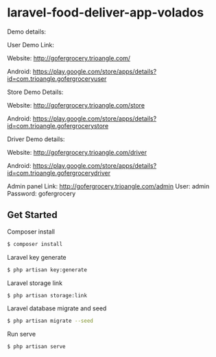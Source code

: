 # laravel-food-deliver-app-volados

Demo details:

User Demo Link:

Website: http://gofergrocery.trioangle.com/

Android: https://play.google.com/store/apps/details?id=com.trioangle.gofergroceryuser

Store Demo Details:

Website: http://gofergrocery.trioangle.com/store

Android: https://play.google.com/store/apps/details?id=com.trioangle.gofergrocerystore

Driver Demo details:

Website: http://gofergrocery.trioangle.com/driver

Android: https://play.google.com/store/apps/details?id=com.trioangle.gofergrocerydriver

Admin panel Link: http://gofergrocery.trioangle.com/admin
User: admin
Password: gofergrocery

## Get Started

Composer install
```sh
$ composer install
```

Laravel key generate
```sh
$ php artisan key:generate
```

Laravel storage link
```sh
$ php artisan storage:link
```

Laravel database migrate and seed
```sh
$ php artisan migrate --seed
```

Run serve
```sh
$ php artisan serve
```
